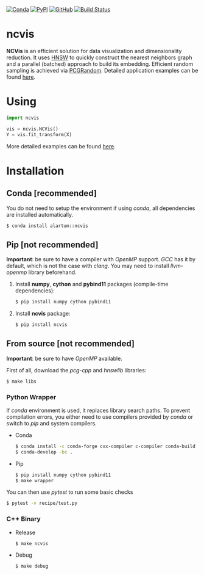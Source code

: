 [![Conda](https://anaconda.org/alartum/ncvis/badges/version.svg)](https://anaconda.org/alartum/ncvis)
[![PyPI](https://img.shields.io/pypi/v/ncvis.svg)](https://pypi.python.org/pypi/ncvis/)
[![GitHub](https://img.shields.io/github/license/alartum/ncvis.svg)](https://github.com/alartum/ncvis/blob/master/LICENSE)
[![Build Status](https://dev.azure.com/stat-ml/ncvis/_apis/build/status/stat-ml.ncvis?branchName=master)](https://dev.azure.com/stat-ml/ncvis/_build/latest?definitionId=1&branchName=master)

# ncvis

**NCVis** is an efficient solution for data visualization and dimensionality reduction. It uses [HNSW](https://github.com/nmslib/hnswlib) to quickly construct the nearest neighbors graph and a parallel (batched) approach to build its embedding. Efficient random sampling is achieved via [PCGRandom](https://github.com/imneme/pcg-cpp). Detailed application examples can be found [here](https://github.com/alartum/ncvis-examples).

# Using

```python
import ncvis

vis = ncvis.NCVis()
Y = vis.fit_transform(X)
```

More detailed examples can be found [here](https://github.com/alartum/ncvis-examples).

# Installation

## Conda [recommended]

You do not need to setup the environment if using *conda*, all dependencies are installed automatically. 
```bash
$ conda install alartum::ncvis 
```

## Pip [not recommended]

**Important**: be sure to have a compiler with *OpenMP* support. *GCC* has it by default, which is not the case with *clang*. You may need to install *llvm-openmp* library beforehand.  

1. Install **numpy**, **cython** and **pybind11** packages (compile-time dependencies):
    ```bash
    $ pip install numpy cython pybind11
    ```
2. Install **ncvis** package:
    ```bash
    $ pip install ncvis
    ```

## From source [not recommended]

**Important**: be sure to have *OpenMP* available.

First of all, download the *pcg-cpp* and *hnswlib* libraries:
```bash
$ make libs
``` 
### Python Wrapper 

If *conda* environment is used, it replaces library search paths. To prevent compilation errors, you either need to use compilers provided by *conda* or switch to *pip*  and system compilers. 

* Conda
    ```bash
    $ conda install -c conda-forge cxx-compiler c-compiler conda-build numpy cython pybind11 scipy
    $ conda-develop -bc .
    ``` 

* Pip
    ```bash
    $ pip install numpy cython pybind11
    $ make wrapper
    ```

You can then use *pytest* to run some basic checks
```bash
$ pytest -v recipe/test.py
```


### C++ Binary

* Release
    ```bash
    $ make ncvis
    ```

* Debug
    ```bash
    $ make debug
    ```

